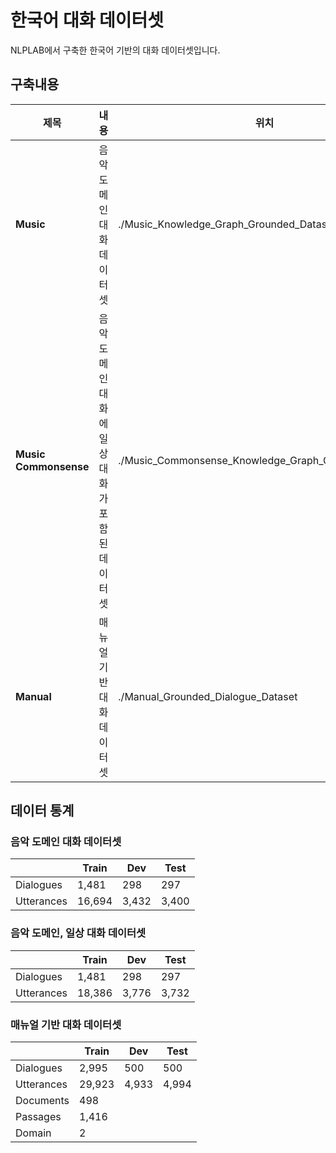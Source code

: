 # 한국어 대화 데이터셋

NLPLAB에서 구축한 한국어 기반의 대화 데이터셋입니다.

## 구축내용
|제목|내용|위치|
|------|---|---|
|**Music**|음악 도메인 대화 데이터셋|./Music_Knowledge_Graph_Grounded_Dataset|
|**Music Commonsense**|음악 도메인 대화에 일상 대화가 포함된 데이터셋|./Music_Commonsense_Knowledge_Graph_Grounded_Dataset|
|**Manual**|매뉴얼 기반 대화 데이터셋|./Manual_Grounded_Dialogue_Dataset|
  
## 데이터 통계
### 음악 도메인 대화 데이터셋
<table class="tg">
<thead>
  <tr>
    <th class="tg-c3ow"></th>
    <th class="tg-c3ow">Train</th>
    <th class="tg-c3ow">Dev</th>
    <th class="tg-c3ow">Test</th>
  </tr>
</thead>
<tbody>
  <tr>
    <td class="tg-c3ow">Dialogues</td>
    <td class="tg-c3ow">1,481</td>
    <td class="tg-c3ow">298</td>
    <td class="tg-c3ow">297</td>
  </tr>
  <tr>
    <td class="tg-c3ow">Utterances</td>
    <td class="tg-c3ow">16,694</td>
    <td class="tg-c3ow">3,432</td>
    <td class="tg-c3ow">3,400</td>
  </tr>
</tbody>
</table>

### 음악 도메인, 일상 대화 데이터셋
<table class="tg">
<thead>
  <tr>
    <th class="tg-c3ow"></th>
    <th class="tg-c3ow">Train</th>
    <th class="tg-c3ow">Dev</th>
    <th class="tg-c3ow">Test</th>
  </tr>
</thead>
<tbody>
  <tr>
    <td class="tg-c3ow">Dialogues</td>
    <td class="tg-c3ow">1,481</td>
    <td class="tg-c3ow">298</td>
    <td class="tg-c3ow">297</td>
  </tr>
  <tr>
    <td class="tg-c3ow">Utterances</td>
    <td class="tg-c3ow">18,386</td>
    <td class="tg-c3ow">3,776</td>
    <td class="tg-c3ow">3,732</td>
  </tr>
</tbody>
</table>

### 매뉴얼 기반 대화 데이터셋
<table class="tg">
<thead>
  <tr>
    <th class="tg-c3ow"></th>
    <th class="tg-c3ow">Train</th>
    <th class="tg-c3ow">Dev</th>
    <th class="tg-c3ow">Test</th>
  </tr>
</thead>
<tbody>
  <tr>
    <td class="tg-c3ow">Dialogues</td>
    <td class="tg-c3ow">2,995</td>
    <td class="tg-c3ow">500</td>
    <td class="tg-c3ow">500</td>
  </tr>
  <tr>
    <td class="tg-c3ow">Utterances</td>
    <td class="tg-c3ow">29,923</td>
    <td class="tg-c3ow">4,933</td>
    <td class="tg-c3ow">4,994</td>
  </tr>
  <tr>
    <td class="tg-c3ow">Documents</td>
    <td class="tg-c3ow" colspan="3">498</td>
  </tr>
  <tr>
    <td class="tg-c3ow">Passages</td>
    <td class="tg-c3ow" colspan="3">1,416</td>
  </tr>
  <tr>
    <td class="tg-c3ow">Domain</td>
    <td class="tg-c3ow" colspan="3">2</td>
  </tr>
</tbody>
</table>
